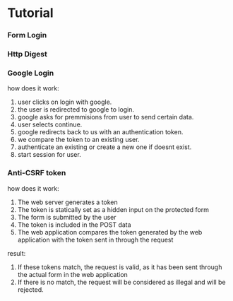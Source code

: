 
# Tutorial

### Form Login

### Http Digest

### 

### Google Login
how does it work:
1. user clicks on login with google.
2. the user is redirected to google to login.
3. google asks for premmisions from user to send certain data.
4. user selects continue.
5. google redirects back to us with an authentication token.
6. we compare the token to an existing user.
7. authenticate an existing or create a new one if doesnt exist.
8. start session for user.

### Anti-CSRF token

how does it work:
1. The web server generates a token
2. The token is statically set as a hidden input on the protected form
3. The form is submitted by the user
4. The token is included in the POST data
5. The web application compares the token generated by the web application with the token sent in through the request

result:
1. If these tokens match, the request is valid, as it has been sent through the actual form in the web application
2. If there is no match, the request will be considered as illegal and will be rejected.
